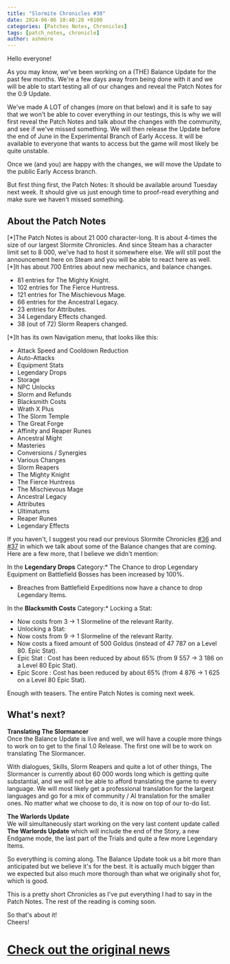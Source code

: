 ```yaml
---
title: "Slormite Chronicles #38"
date: 2024-06-06 10:40:28 +0100
categories: [Patches Notes, Chronicles]
tags: [patch_notes, chronicle]
author: ashmore
---
```

Hello everyone!  
  
As you may know, we've been working on a (THE) Balance Update for the past few months. We're a few days away from being done with it and we will be able to start testing all of our changes and reveal the Patch Notes for the 0.9 Update.  
  
We've made A LOT of changes (more on that below) and it is safe to say that we won't be able to cover everything in our testings, this is why we will first reveal the Patch Notes and talk about the changes with the community, and see if we've missed something. We will then release the Update before the end of June in the Experimental Branch of Early Access. It will be available to everyone that wants to access but the game will most likely be quite unstable.  
  
Once we (and you) are happy with the changes, we will move the Update to the public Early Access branch.  
  
But first thing first, the Patch Notes: It should be available around Tuesday next week. It should give us just enough time to proof-read everything and make sure we haven't missed something.  
  
About the Patch Notes
---------------------

  
  
[\*]The Patch Notes is about 21 000 character-long. It is about 4-times the size of our largest Slormite Chronicles. And since Steam has a character limit set to 8 000, we've had to host it somewhere else. We will still post the announcement here on Steam and you will be able to react here as well.  
[\*]It has about 700 Entries about new mechanics, and balance changes.  
+ 81 entries for The Mighty Knight.
+ 102 entries for The Fierce Huntress.
+ 121 entries for The Mischievous Mage.
+ 66 entries for the Ancestral Legacy.
+ 23 entries for Attributes.
+ 34 Legendary Effects changed.
+ 38 (out of 72) Slorm Reapers changed.

[\*]It has its own Navigation menu, that looks like this:  
+ Attack Speed and Cooldown Reduction
+ Auto-Attacks
+ Equipment Stats
+ Legendary Drops
+ Storage
+ NPC Unlocks
+ Slorm and Refunds
+ Blacksmith Costs
+ Wrath X Plus
+ The Slorm Temple
+ The Great Forge
+ Affinity and Reaper Runes
+ Ancestral Might
+ Masteries
+ Conversions / Synergies
+ Various Changes
+ Slorm Reapers
+ The Mighty Knight
+ The Fierce Huntress
+ The Mischievous Mage
+ Ancestral Legacy
+ Attributes
+ Ultimatums
+ Reaper Runes
+ Legendary Effects

If you haven't, I suggest you read our previous Slormite Chronicles [#36](https://steamcommunity.com/games/1104280/announcements/detail/4174347995207375133) and [#37](https://steamcommunity.com/games/1104280/announcements/detail/4201372129457513908) in which we talk about some of the Balance changes that are coming. Here are a few more, that I believe we didn't mention:  
  
In the **Legendary Drops** Category:* The Chance to drop Legendary Equipment on Battlefield Bosses has been increased by 100%.
* Breaches from Battlefield Expeditions now have a chance to drop Legendary Items.

In the **Blacksmith Costs** Category:* Locking a Stat:
* Now costs from 3 → 1 Slormeline of the relevant Rarity.
* Unlocking a Stat:
* Now costs from 9 → 1 Slormeline of the relevant Rarity.
* Now costs a fixed amount of 500 Goldus (instead of 47 787 on a Level 80. Epic Stat).
* Epic Stat : Cost has been reduced by about 65% (from 9 557 → 3 186 on a Level 80 Epic Stat).
* Epic Score : Cost has been reduced by about 65% (from 4 876 → 1 625 on a Level 80 Epic Stat).

  
Enough with teasers. The entire Patch Notes is coming next week.  
  
What's next?
------------

  
**Translating The Slormancer**  
Once the Balance Update is live and well, we will have a couple more things to work on to get to the final 1.0 Release. The first one will be to work on translating The Slormancer.  
  
With dialogues, Skills, Slorm Reapers and quite a lot of other things, The Slormancer is currently about 60 000 words long which is getting quite substantial, and we will not be able to afford translating the game to every language. We will most likely get a professional translation for the largest languages and go for a mix of community / AI translation for the smaller ones. No matter what we choose to do, it is now on top of our to-do list.  
  
**The Warlords Update**  
We will simultaneously start working on the very last content update called **The Warlords Update** which will include the end of the Story, a new Endgame mode, the last part of the Trials and quite a few more Legendary Items.  
  
  
So everything is coming along. The Balance Update took us a bit more than anticipated but we believe it's for the best. It is actually much bigger than we expected but also much more thorough than what we originally shot for, which is good.  
  
This is a pretty short Chronicles as I've put everything I had to say in the Patch Notes. The rest of the reading is coming soon.  
  
So that's about it!  
Cheers!

# <a href="https://steamstore-a.akamaihd.net/news/externalpost/steam_community_announcements/5746109972548176030" target="_blank">Check out the original news</a>